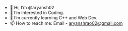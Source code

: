 - 👋 Hi, I’m @aryansh02
- 👀 I’m interested in Coding.
- 🌱 I’m currently learning C++ and Web Dev.
- 📫 How to reach me: Email - aryanshrao02@gmail.com

